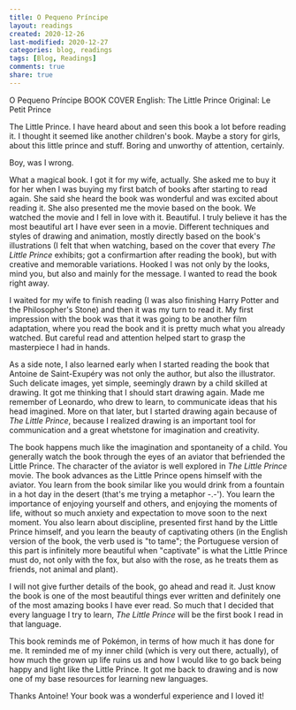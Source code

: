 ```yaml
---
title: O Pequeno Príncipe
layout: readings
created: 2020-12-26
last-modified: 2020-12-27
categories: blog, readings
tags: [Blog, Readings]
comments: true
share: true
---
```

O Pequeno Príncipe
BOOK COVER
English: The Little Prince
Original: Le Petit Prince

The Little Prince. I have heard about and seen this book a lot before reading it. I thought it seemed like another children's book. Maybe a story for girls, about this little prince and stuff. Boring and unworthy of attention, certainly.

Boy, was I wrong.

What a magical book.
I got it for my wife, actually. She asked me to buy it for her when I was buying my first batch of books after starting to read again. She said she heard the book was wonderful and was excited about reading it. She also presented me the movie based on the book.
We watched the movie and I fell in love with it. Beautiful. I truly believe it has the most beautiful art I have ever seen in a movie. Different techniques and styles of drawing and animation, mostly directly based on the book's illustrations (I felt that when watching, based on the cover that every *The Little Prince* exhibits; got a confirmartion after reading the book), but with creative and memorable variations. Hooked I was not only by the looks, mind you, but also and mainly for the message. I wanted to read the book right away.

I waited for my wife to finish reading (I was also finishing Harry Potter and the Philosopher's Stone) and then it was my turn to read it.
My first impression with the book was that it was going to be another film adaptation, where you read the book and it is pretty much what you already watched. But careful read and attention helped start to grasp the masterpiece I had in hands.

As a side note, I also learned early when I started reading the book that Antoine de Saint-Exupéry was not only the author, but also the illustrator. Such delicate images, yet simple, seemingly drawn by a child skilled at drawing. It got me thinking that I should start drawing again. Made me remember of Leonardo, who drew to learn, to communicate ideas that his head imagined. More on that later, but I started drawing again because of *The Little Prince*, because I realized drawing is an important tool for communication and a great whetstone for imagination and creativity.

The book happens much like the imagination and spontaneity of a child. You generally watch the book through the eyes of an aviator that befriended the Little Prince. The character of the aviator is well explored in *The Little Prince* movie. The book advances as the Little Prince opens himself with the aviator. You learn from the book similar like you would drink from a fountain in a hot day in the desert (that's me trying a metaphor -.-'). You learn the importance of enjoying yourself and others, and enjoying the moments of life, without so much anxiety and expectation to move soon to the next moment. You also learn about discipline, presented first hand by the Little Prince himself, and you learn the beauty of captivating others (in the English version of the book, the verb used is "to tame"; the Portuguese version of this part is infinitely more beautiful when "captivate" is what the Little Prince must do, not only with the fox, but also with the rose, as he treats them as friends, not animal and plant).

I will not give further details of the book, go ahead and read it. Just know the book is one of the most beautiful things ever written and definitely one of the most amazing books I have ever read. So much that I decided that every language I try to learn, *The Little Prince* will be the first book I read in that language.

This book reminds me of Pokémon, in terms of how much it has done for me. It reminded me of my inner child (which is very out there, actually), of how much the grown up life ruins us and how I would like to go back being happy and light like the Little Prince. It got me back to drawing and is now one of my base resources for learning new languages.

Thanks Antoine! Your book was a wonderful experience and I loved it!
